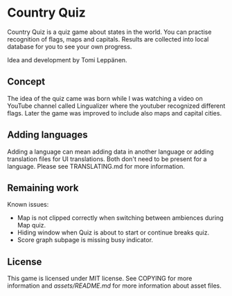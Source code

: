 Country Quiz
============
Country Quiz is a quiz game about states in the world. You can practise
recognition of flags, maps and capitals. Results are collected into local
database for you to see your own progress.

Idea and development by Tomi Leppänen.

Concept
-------
The idea of the quiz came was born while I was watching a video on YouTube
channel called Lingualizer where the youtuber recognized different flags. Later
the game was improved to include also maps and capital cities.

Adding languages
----------------
Adding a language can mean adding data in another language or adding
translation files for UI translations. Both don't need to be present for a
language. Please see TRANSLATING.md for more information.

Remaining work
--------------
Known issues:

- Map is not clipped correctly when switching between ambiences during Map quiz.
- Hiding window when Quiz is about to start or continue breaks quiz.
- Score graph subpage is missing busy indicator.

License
-------
This game is licensed under MIT license. See COPYING for more information and
_assets/README.md_ for more information about asset files.
